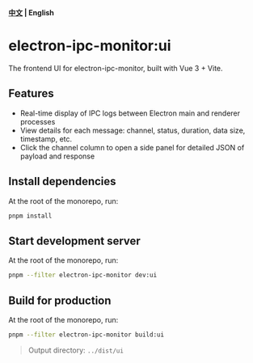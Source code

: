**[中文](./README.md) | English**

# electron-ipc-monitor:ui

The frontend UI for electron-ipc-monitor, built with Vue 3 + Vite.

## Features

- Real-time display of IPC logs between Electron main and renderer processes
- View details for each message: channel, status, duration, data size, timestamp, etc.
- Click the channel column to open a side panel for detailed JSON of payload and response

## Install dependencies

At the root of the monorepo, run:

```bash
pnpm install
```

## Start development server

At the root of the monorepo, run:

```bash
pnpm --filter electron-ipc-monitor dev:ui
```

## Build for production

At the root of the monorepo, run:

```bash
pnpm --filter electron-ipc-monitor build:ui
```

> Output directory: `../dist/ui`
